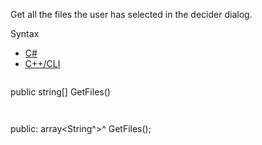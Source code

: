 Get all the files the user has selected in the decider dialog.

Syntax

* [C#](#i-syntax-CS)
* [C++/CLI](#i-syntax-CPP2005)

```
```
public string[] GetFiles()
```
```

```
```
public:
array<String^>^ GetFiles();
```
```